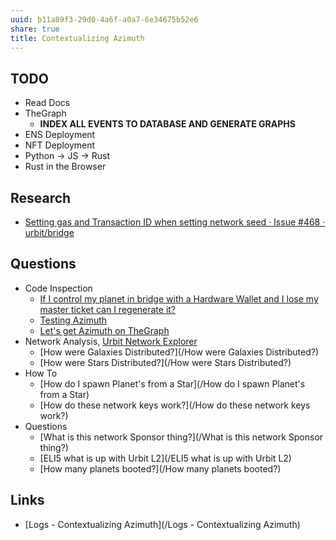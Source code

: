 ```yaml
---
uuid: b11a89f3-29d0-4a6f-a0a7-6e34675b52e6
share: true
title: Contextualizing Azimuth
---
```

## TODO

* Read Docs
* TheGraph
	* **INDEX ALL EVENTS TO DATABASE AND GENERATE GRAPHS**
* ENS Deployment
* NFT Deployment
* Python -> JS -> Rust
* Rust in the Browser


## Research

* [Setting gas and Transaction ID when setting network seed · Issue #468 · urbit/bridge](https://github.com/urbit/bridge/issues/468)

## Questions

* Code Inspection
	* [If I control my planet in bridge with a Hardware Wallet and I lose my master ticket can I regenerate it?](/17db1c37-5a7e-4f24-98d5-5ef5276553bb)
	* [Testing Azimuth](/837d9b85-e7e7-4d07-8b3a-319c2f377973)
	* [Let's get Azimuth on TheGraph](/c40207ff-472d-4665-9915-6df2afd392de)
* Network Analysis, [Urbit Network Explorer](https://network.urbit.org/)
	* [How were Galaxies Distributed?](/How were Galaxies Distributed?)
	* [How were Stars Distributed?](/How were Stars Distributed?)
* How To
	* [How do I spawn Planet's from a Star](/How do I spawn Planet's from a Star)
	* [How do these network keys work?](/How do these network keys work?)
* Questions
	* [What is this network Sponsor thing?](/What is this network Sponsor thing?)
	* [ELI5 what is up with Urbit L2](/ELI5 what is up with Urbit L2)
	* [How many planets booted?](/How many planets booted?)



## Links

* [Logs - Contextualizing Azimuth](/Logs - Contextualizing Azimuth)